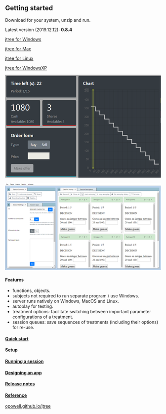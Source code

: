 ## Getting started
Download for your system, unzip and run.

Latest version (2019.12.12): **0.8.4**

<a href='https://github.com/opowell/jtree/releases/latest/download/jtree-0.8.4-win.zip'>jtree for Windows</a>

<a href='https://github.com/opowell/jtree/releases/latest/download/jtree-0.8.4-macos.zip'>jtree for Mac</a>

<a href='https://github.com/opowell/jtree/releases/latest/download/jtree-0.8.4-linux.zip'>jtree for Linux</a>

<a href='https://github.com/opowell/jtree/releases/latest/download/jtree-0.8.4-winxp.zip'>jtree for WindowsXP</a>

![](double-auction.png)

![](adminUI.png)

#### Features
- functions, objects.
- subjects not required to run separate program / use Windows.
- server runs natively on Windows, MacOS and Linux.
- autoplay for testing.
- treatment options: facilitate switching between important parameter configurations of a treatment.
- session queues: save sequences of treatments (including their options) for re-use.

#### <a href='https://opowell.github.io/jtree/reference/tutorial-1-quick-start.html'>Quick start</a>

#### <a href='https://opowell.github.io/jtree/reference/tutorial-2-setup.html'>Setup</a>

#### <a href='https://opowell.github.io/jtree/reference/tutorial-3-running-a-session.html'>Running a session</a>

#### <a href='https://opowell.github.io/jtree/reference/tutorial-4-designing-an-app.html'>Designing an app</a>

#### <a href='https://opowell.github.io/jtree/reference/tutorial-7-release-notes.html'>Release notes</a>

#### <a href='https://opowell.github.io/jtree/reference/index.html'>Reference</a>

<a href='https://opowell.github.io/jtree'>opowell.github.io/jtree</a>

